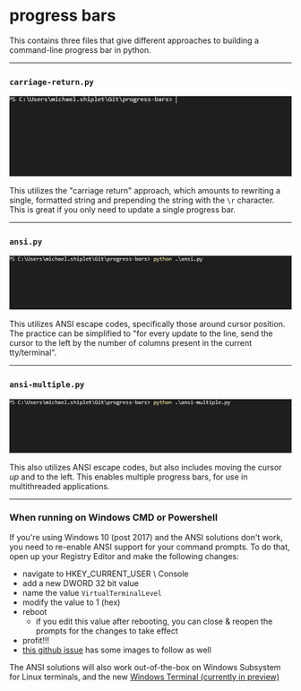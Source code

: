 # progress bars
This contains three files that give different approaches to building a command-line progress bar in python.

---

### `carriage-return.py`
![](carriage-return.gif)

This utilizes the "carriage return" approach, which amounts to rewriting a single, formatted string and prepending the string with the `\r` character. 
This is great if you only need to update a single progress bar.

---

### `ansi.py`
![](ansi.gif)

This utilizes ANSI escape codes, specifically those around cursor position. 
The practice can be simplified to "for every update to the line, send the cursor to the left by the number of columns present in the current tty/terminal".

---

### `ansi-multiple.py`
![](ansi-multiple.gif)

This also utilizes ANSI escape codes, but also includes moving the cursor _up_ and to the left. 
This enables multiple progress bars, for use in multithreaded applications.

---

### When running on Windows CMD or Powershell
If you're using Windows 10 (post 2017) and the ANSI solutions don't work, you need to re-enable ANSI support for your command prompts. 
To do that, open up your Registry Editor and make the following changes:
- navigate to HKEY_CURRENT_USER \ Console
- add a new DWORD 32 bit value
- name the value `VirtualTerminalLevel`
- modify the value to 1 (hex)
- reboot
    - if you edit this value after rebooting, you can close & reopen the prompts for the changes to take effect
- profit!!!
- [this github issue](https://github.com/ytdl-org/youtube-dl/issues/15758) has some images to follow as well

The ANSI solutions will also work out-of-the-box on Windows Subsystem for Linux terminals, 
and the new [Windows Terminal (currently in preview)](https://www.microsoft.com/en-us/p/windows-terminal-preview/9n0dx20hk701?activetab=pivot:overviewtab)
